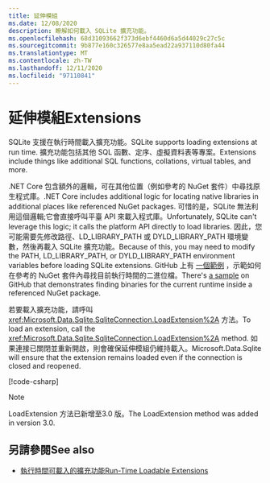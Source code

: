 ```yaml
---
title: 延伸模組
ms.date: 12/08/2020
description: 瞭解如何載入 SQLite 擴充功能。
ms.openlocfilehash: 68d31093662f373d6ebf4460d6a5d44029c27c5c
ms.sourcegitcommit: 9b877e160c326577e8aa5ead22a937110d80fa44
ms.translationtype: MT
ms.contentlocale: zh-TW
ms.lasthandoff: 12/11/2020
ms.locfileid: "97110841"
---
```

# <a name="extensions"></a><span data-ttu-id="5f48a-103">延伸模組</span><span class="sxs-lookup"><span data-stu-id="5f48a-103">Extensions</span></span>

<span data-ttu-id="5f48a-104">SQLite 支援在執行時間載入擴充功能。</span><span class="sxs-lookup"><span data-stu-id="5f48a-104">SQLite supports loading extensions at run time.</span></span> <span data-ttu-id="5f48a-105">擴充功能包括其他 SQL 函數、定序、虛擬資料表等專案。</span><span class="sxs-lookup"><span data-stu-id="5f48a-105">Extensions include things like additional SQL functions, collations, virtual tables, and more.</span></span>

<span data-ttu-id="5f48a-106">.NET Core 包含額外的邏輯，可在其他位置（例如參考的 NuGet 套件）中尋找原生程式庫。</span><span class="sxs-lookup"><span data-stu-id="5f48a-106">.NET Core includes additional logic for locating native libraries in additional places like referenced NuGet packages.</span></span> <span data-ttu-id="5f48a-107">可惜的是，SQLite 無法利用這個邏輯;它會直接呼叫平臺 API 來載入程式庫。</span><span class="sxs-lookup"><span data-stu-id="5f48a-107">Unfortunately, SQLite can't leverage this logic; it calls the platform API directly to load libraries.</span></span> <span data-ttu-id="5f48a-108">因此，您可能需要先修改路徑、LD_LIBRARY_PATH 或 DYLD_LIBRARY_PATH 環境變數，然後再載入 SQLite 擴充功能。</span><span class="sxs-lookup"><span data-stu-id="5f48a-108">Because of this, you may need to modify the PATH, LD_LIBRARY_PATH, or DYLD_LIBRARY_PATH environment variables before loading SQLite extensions.</span></span> <span data-ttu-id="5f48a-109">GitHub 上有 [一個範例](https://github.com/dotnet/docs/blob/master/samples/snippets/standard/data/sqlite/ExtensionsSample/Program.cs) ，示範如何在參考的 NuGet 套件內尋找目前執行時間的二進位檔。</span><span class="sxs-lookup"><span data-stu-id="5f48a-109">There's [a sample](https://github.com/dotnet/docs/blob/master/samples/snippets/standard/data/sqlite/ExtensionsSample/Program.cs) on GitHub that demonstrates finding binaries for the current runtime inside a referenced NuGet package.</span></span>

<span data-ttu-id="5f48a-110">若要載入擴充功能，請呼叫 <xref:Microsoft.Data.Sqlite.SqliteConnection.LoadExtension%2A> 方法。</span><span class="sxs-lookup"><span data-stu-id="5f48a-110">To load an extension, call the <xref:Microsoft.Data.Sqlite.SqliteConnection.LoadExtension%2A> method.</span></span> <span data-ttu-id="5f48a-111">如果連接已關閉並重新開啟，則會確保延伸模組仍維持載入。</span><span class="sxs-lookup"><span data-stu-id="5f48a-111">Microsoft.Data.Sqlite will ensure that the extension remains loaded even if the connection is closed and reopened.</span></span>

[!code-csharp[](../../../../samples/snippets/standard/data/sqlite/ExtensionsSample/Program.cs?name=snippet_LoadExtension)]

> [!NOTE]
> <span data-ttu-id="5f48a-112">LoadExtension 方法已新增至3.0 版。</span><span class="sxs-lookup"><span data-stu-id="5f48a-112">The LoadExtension method was added in version 3.0.</span></span>

## <a name="see-also"></a><span data-ttu-id="5f48a-113">另請參閱</span><span class="sxs-lookup"><span data-stu-id="5f48a-113">See also</span></span>

* [<span data-ttu-id="5f48a-114">執行時間可載入的擴充功能</span><span class="sxs-lookup"><span data-stu-id="5f48a-114">Run-Time Loadable Extensions</span></span>](https://www.sqlite.org/loadext.html)
